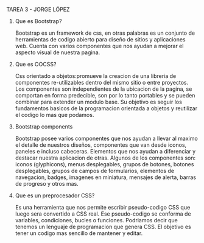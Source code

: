 ﻿TAREA 3 - JORGE LÓPEZ

1) Que es Bootstrap?

	Bootstrap es un framework de css, en otras palabras es un conjunto de herramientas de codigo abierto para diseño de sitios y aplicaciones web. Cuenta con varios componentes que nos ayudan a mejorar el aspecto visual de nuestra pagina.

2) Que es OOCSS?

	Css orientado a objetos:promueve la creacion de una libreria de componentes re-utilizables dentro del mismo sitio o entre proyectos. Los componentes son independientes de la ubicacion de la pagina, se comportan en forma predecible, son por lo tanto portables y se pueden combinar para extender un modulo base.
	Su objetivo es seguir los fundamentos basicos de la programacion orientada a objetos y reutilizar el codigo lo mas que podamos.

3) Bootstrap components

	Bootstrap posee varios componentes que nos ayudan a llevar al maximo el detalle de nuestros diseños, componentes que van desde iconos, paneles e incluso cabeceras. Elementos que nos ayudan a diferenciar y destacar nuestra aplicacion de otras.
	Algunos de los componentes son: iconos (glyphicons), menus desplegables, grupos de botones, botones desplegables, grupos de campos de formularios, elementos de navegacion, badges, imagenes en miniatura, mensajes de alerta, barras de progreso y otros mas.

4) Que es un preprocesador CSS?

	Es una herramienta que nos permite escribir pseudo-codigo CSS que luego sera convertido a CSS real. Ese pseudo-codigo se conforma de variables, condiciones, bucles o funciones. Podriamos decir que tenemos un lenguaje de programacion que genera CSS. El objetivo es tener un codigo mas sencillo de mantener y editar.
